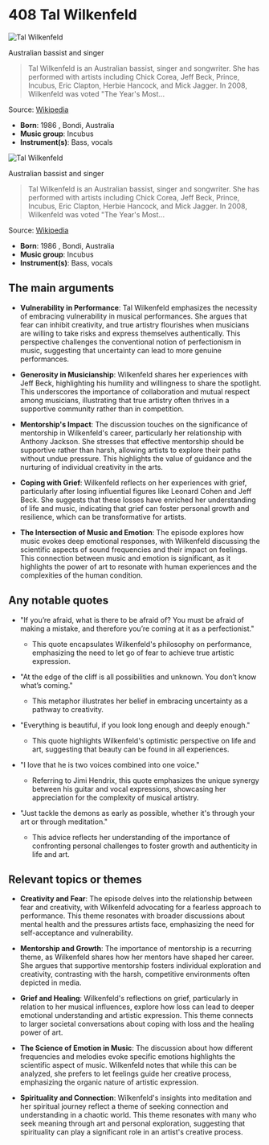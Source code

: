 # 408 Tal Wilkenfeld


![Tal Wilkenfeld](https://encrypted-tbn0.gstatic.com/licensed-image?q=tbn:ANd9GcQ2jCDYOKSDFBKiWIfvHHnrouPb6R6p_o6ThjkLf1bgRl3Cy1JaMWhq7R1TvMZo2Q95liNB&s=19)

Australian bassist and singer

> Tal Wilkenfeld is an Australian bassist, singer and songwriter. She has performed with artists including Chick Corea, Jeff Beck, Prince, Incubus, Eric Clapton, Herbie Hancock, and Mick Jagger. In 2008, Wilkenfeld was voted "The Year's Most...

Source: [Wikipedia](https://en.wikipedia.org/wiki/Tal_Wilkenfeld)

- **Born**: 1986 , Bondi, Australia
- **Music group**: Incubus
- **Instrument(s)**: Bass, vocals



![Tal Wilkenfeld](https://encrypted-tbn0.gstatic.com/licensed-image?q=tbn:ANd9GcQ2jCDYOKSDFBKiWIfvHHnrouPb6R6p_o6ThjkLf1bgRl3Cy1JaMWhq7R1TvMZo2Q95liNB&s=19)

Australian bassist and singer

> Tal Wilkenfeld is an Australian bassist, singer and songwriter. She has performed with artists including Chick Corea, Jeff Beck, Prince, Incubus, Eric Clapton, Herbie Hancock, and Mick Jagger. In 2008, Wilkenfeld was voted "The Year's Most...

Source: [Wikipedia](https://en.wikipedia.org/wiki/Tal_Wilkenfeld)

- **Born**: 1986 , Bondi, Australia
- **Music group**: Incubus
- **Instrument(s)**: Bass, vocals


## The main arguments

- **Vulnerability in Performance**: Tal Wilkenfeld emphasizes the necessity of embracing vulnerability in musical performances. She argues that fear can inhibit creativity, and true artistry flourishes when musicians are willing to take risks and express themselves authentically. This perspective challenges the conventional notion of perfectionism in music, suggesting that uncertainty can lead to more genuine performances.

- **Generosity in Musicianship**: Wilkenfeld shares her experiences with Jeff Beck, highlighting his humility and willingness to share the spotlight. This underscores the importance of collaboration and mutual respect among musicians, illustrating that true artistry often thrives in a supportive community rather than in competition.

- **Mentorship's Impact**: The discussion touches on the significance of mentorship in Wilkenfeld's career, particularly her relationship with Anthony Jackson. She stresses that effective mentorship should be supportive rather than harsh, allowing artists to explore their paths without undue pressure. This highlights the value of guidance and the nurturing of individual creativity in the arts.

- **Coping with Grief**: Wilkenfeld reflects on her experiences with grief, particularly after losing influential figures like Leonard Cohen and Jeff Beck. She suggests that these losses have enriched her understanding of life and music, indicating that grief can foster personal growth and resilience, which can be transformative for artists.

- **The Intersection of Music and Emotion**: The episode explores how music evokes deep emotional responses, with Wilkenfeld discussing the scientific aspects of sound frequencies and their impact on feelings. This connection between music and emotion is significant, as it highlights the power of art to resonate with human experiences and the complexities of the human condition.

## Any notable quotes

- "If you’re afraid, what is there to be afraid of? You must be afraid of making a mistake, and therefore you’re coming at it as a perfectionist."
  - This quote encapsulates Wilkenfeld's philosophy on performance, emphasizing the need to let go of fear to achieve true artistic expression.

- "At the edge of the cliff is all possibilities and unknown. You don’t know what’s coming."
  - This metaphor illustrates her belief in embracing uncertainty as a pathway to creativity.

- "Everything is beautiful, if you look long enough and deeply enough."
  - This quote highlights Wilkenfeld's optimistic perspective on life and art, suggesting that beauty can be found in all experiences.

- "I love that he is two voices combined into one voice."
  - Referring to Jimi Hendrix, this quote emphasizes the unique synergy between his guitar and vocal expressions, showcasing her appreciation for the complexity of musical artistry.

- "Just tackle the demons as early as possible, whether it's through your art or through meditation."
  - This advice reflects her understanding of the importance of confronting personal challenges to foster growth and authenticity in life and art.

## Relevant topics or themes

- **Creativity and Fear**: The episode delves into the relationship between fear and creativity, with Wilkenfeld advocating for a fearless approach to performance. This theme resonates with broader discussions about mental health and the pressures artists face, emphasizing the need for self-acceptance and vulnerability.

- **Mentorship and Growth**: The importance of mentorship is a recurring theme, as Wilkenfeld shares how her mentors have shaped her career. She argues that supportive mentorship fosters individual exploration and creativity, contrasting with the harsh, competitive environments often depicted in media.

- **Grief and Healing**: Wilkenfeld's reflections on grief, particularly in relation to her musical influences, explore how loss can lead to deeper emotional understanding and artistic expression. This theme connects to larger societal conversations about coping with loss and the healing power of art.

- **The Science of Emotion in Music**: The discussion about how different frequencies and melodies evoke specific emotions highlights the scientific aspect of music. Wilkenfeld notes that while this can be analyzed, she prefers to let feelings guide her creative process, emphasizing the organic nature of artistic expression.

- **Spirituality and Connection**: Wilkenfeld's insights into meditation and her spiritual journey reflect a theme of seeking connection and understanding in a chaotic world. This theme resonates with many who seek meaning through art and personal exploration, suggesting that spirituality can play a significant role in an artist's creative process.

